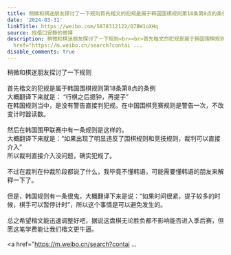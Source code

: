 ```yaml
---
title: 稍微和棋迷朋友探讨了一下规则首先楷文的犯规是属于韩国围棋规则第18条第8点的条例大概翻译下来就是： “行棋之后摁钟，再提子”在韩国规则当中，是没有警告直接...
date: '2024-03-31'
linkTitle: https://weibo.com/5878312122/O7BW1oXHq
source: 找借口安静的微博
description: 稍微和棋迷朋友探讨了一下规则<br><br>首先楷文的犯规是属于韩国围棋规则第18条第8点的条例<br>大概翻译下来就是： “行棋之后摁钟，再提子”<br>在韩国规则当中，是没有警告直接判犯规。在中国围棋竞赛规则是警告一次，不改变计时器读数。<br><br>然后在韩国围甲联赛中有一条规则是这样的。<br>大概翻译下来就是：“如果出现了明显违反了围棋规则和竞技规则，裁判可以直接介入”<br>所以裁判直接介入没问题，确实犯规了。<br><br>不过在裁判在仲裁阶段都说了什么，我毕竟不懂韩语，可能需要懂韩语的朋友来解释一下了。<br><br>但是，韩国规则有一条很鬼，大概翻译下来是说：“如果时间很紧，提子较多的时候，棋手可以暂停计时”，所以这个事情是可以避免发生的。<br><br>总之希望楷文能迅速调整好吧，据说这盘棋无论胜负都不影响能否进入季后赛，但愿这笔学费能让我们楷文更牛逼。<br><br><a
  href="https://m.weibo.cn/search?contai ...
disable_comments: true
---
```

稍微和棋迷朋友探讨了一下规则<br><br>首先楷文的犯规是属于韩国围棋规则第18条第8点的条例<br>大概翻译下来就是： “行棋之后摁钟，再提子”<br>在韩国规则当中，是没有警告直接判犯规。在中国围棋竞赛规则是警告一次，不改变计时器读数。<br><br>然后在韩国围甲联赛中有一条规则是这样的。<br>大概翻译下来就是：“如果出现了明显违反了围棋规则和竞技规则，裁判可以直接介入”<br>所以裁判直接介入没问题，确实犯规了。<br><br>不过在裁判在仲裁阶段都说了什么，我毕竟不懂韩语，可能需要懂韩语的朋友来解释一下了。<br><br>但是，韩国规则有一条很鬼，大概翻译下来是说：“如果时间很紧，提子较多的时候，棋手可以暂停计时”，所以这个事情是可以避免发生的。<br><br>总之希望楷文能迅速调整好吧，据说这盘棋无论胜负都不影响能否进入季后赛，但愿这笔学费能让我们楷文更牛逼。<br><br><a href="https://m.weibo.cn/search?contai ...